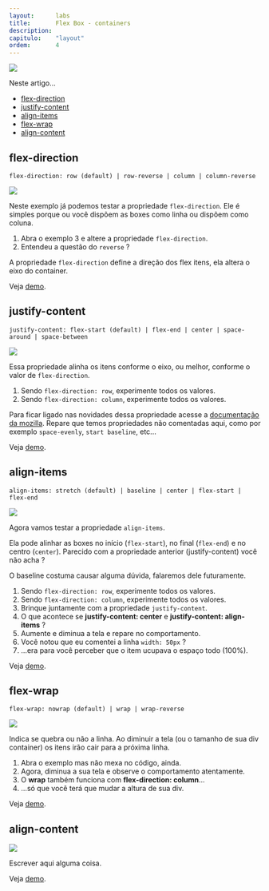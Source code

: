 ```yaml
---
layout:      labs
title:       Flex Box - containers
description: 
capitulo:    "layout"
ordem:       4
---
```


![](flex-container.svg)

Neste artigo...

- [flex-direction](#flex-direction)
- [justify-content](#justify-content)
- [align-items](#align-items)
- [flex-wrap](#flex-wrap)
- [align-content](#align-content)



## flex-direction

    flex-direction: row (default) | row-reverse | column | column-reverse

![](flex-direction-illustration.jpg)

Neste exemplo já podemos testar a propriedade `flex-direction`. Ele é simples porque ou você dispõem as boxes como linha
 ou dispõem como coluna.

1. Abra o exemplo 3 e altere a propriedade `flex-direction`.
2. Entendeu a questão do `reverse` ?

A propriedade `flex-direction` define a direção dos flex itens, ela altera o eixo do container.

Veja [demo](01.html).



## justify-content

    justify-content: flex-start (default) | flex-end | center | space-around | space-between

![](justify-content-illustration.jpg)

Essa propriedade alinha os itens conforme o eixo, ou melhor, conforme o valor de `flex-direction`.

1. Sendo `flex-direction: row`, experimente todos os valores.
2. Sendo `flex-direction: column`, experimente todos os valores.

Para ficar ligado nas novidades dessa propriedade acesse a
[documentação da mozilla](https://developer.mozilla.org/pt-BR/docs/Web/CSS/justify-content). Repare que temos propriedades
não comentadas aqui, como por exemplo `space-evenly`, `start baseline`, etc...

Veja [demo](02.html).



## align-items

    align-items: stretch (default) | baseline | center | flex-start | flex-end

![](align-items-illustration.jpg)

Agora vamos testar a propriedade `align-items`.

Ela pode alinhar as boxes no início (`flex-start`), no final (`flex-end`) e no centro (`center`). Parecido com a 
propriedade anterior (justify-content) você não acha ?

O baseline costuma causar alguma dúvida, falaremos dele futuramente.

1. Sendo `flex-direction: row`, experimente todos os valores.
2. Sendo `flex-direction: column`, experimente todos os valores.
3. Brinque juntamente com a propriedade `justify-content`.
4. O que acontece se __justify-content: center__ e __justify-content: align-items__ ?
5. Aumente e diminua a tela e repare no comportamento.
6. Você notou que eu comentei a linha `width: 50px` ?
7. ...era para você perceber que o item ucupava o espaço todo (100%).

<!--[developer.mozilla.org/align-items](https://developer.mozilla.org/en-US/docs/Web/CSS/align-items)-->

Veja [demo](03.html).



## flex-wrap

    flex-wrap: nowrap (default) | wrap | wrap-reverse

![](flex-wrap-illustration.jpg)

Indica se quebra ou não a linha. Ao diminuir a tela (ou o tamanho de sua div container) os itens irão cair para a próxima
linha.

1. Abra o exemplo mas não mexa no código, ainda.
2. Agora, diminua a sua tela e observe o comportamento atentamente.
3. O __wrap__ também funciona com __flex-direction: column__...
4. ...só que você terá que mudar a altura de sua div.

Veja [demo](04.html).



## align-content

![](align-content-illustration.jpg)

Escrever aqui alguma coisa.

Veja [demo](05.html).



